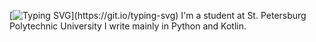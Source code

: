 [![Typing SVG](https://readme-typing-svg.demolab.com?font=Montserrat&pause=1000&center=%D0%9B%D0%9E%D0%96%D0%AC&vCenter=%D0%9B%D0%9E%D0%96%D0%AC&repeat=%D0%B8%D1%81%D1%82%D0%B8%D0%BD%D0%BD%D1%8B%D0%B9&random=%D0%9B%D0%9E%D0%96%D0%AC&width=435&lines=Hello+there+!)](https://git.io/typing-svg)
I'm a student at St. Petersburg Polytechnic University
I write mainly in Python and Kotlin.
